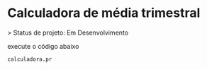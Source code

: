 <h1> Calculadora de média trimestral </h1>
> Status de projeto: Em Desenvolvimento

execute o código abaixo
```
calculadora.pr
```
